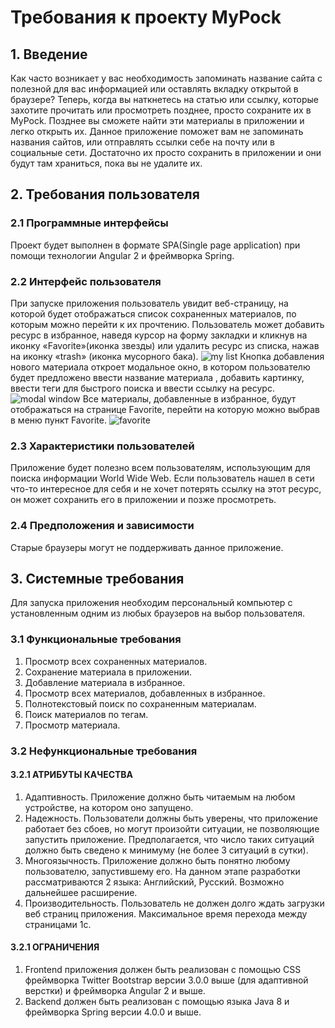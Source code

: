 # Требования к проекту MyPock
## 1. Введение
Как часто возникает у вас необходимость запоминать название сайта с полезной для вас информацией или оставлять вкладку открытой в браузере?
Теперь, когда вы наткнетесь на статью или ссылку, которые захотите прочитать или просмотреть позднее, просто сохраните их в MyPock.
Позднее вы сможете найти эти материалы в приложении и легко открыть их.
Данное приложение поможет вам не запоминать названия сайтов, или отправлять   ссылки  себе на почту или в социальные сети. Достаточно их просто сохранить в приложении и они будут там храниться, пока вы не удалите их.

## 2. Требования пользователя
### 2.1 Программные интерфейсы
Проект будет выполнен в формате SPA(Single page application)  при помощи технологии Angular 2 и фреймворка Spring.  
### 2.2 Интерфейс пользователя
При запуске приложения пользователь увидит веб-страницу, на которой будет отображаться список сохраненных материалов, по которым можно перейти к их прочтению. Пользователь может добавить ресурс в избранное, наведя курсор на форму закладки и кликнув на иконку «Favorite»(иконка звезды) или удалить ресурс из списка, нажав на иконку «trash» (иконка мусорного бака).
![my list](https://user-images.githubusercontent.com/26232533/31591254-634a36b4-b226-11e7-97c6-bf782277d19c.png)
Кнопка добавления нового материала откроет модальное окно, в котором пользователю будет предложено ввести название материала , добавить картинку, ввести теги для быстрого поиска и ввести ссылку на ресурс. 
![modal window](https://user-images.githubusercontent.com/26232533/31591291-de4b6cc0-b226-11e7-9021-5f70b20e67d1.png)
Все материалы, добавленные в избранное, будут отображаться на странице Favorite, перейти на которую можно выбрав в меню пункт Favorite. 
![favorite](https://user-images.githubusercontent.com/26232533/31591297-ed0ced9c-b226-11e7-8d32-8b953319b500.png)
### 2.3 Характеристики пользователей  
Приложение будет полезно всем пользователям, использующим для поиска информации World Wide Web. Если пользователь нашел в сети что-то интересное для себя и не хочет потерять ссылку на этот ресурс, он может сохранить его в приложении и позже просмотреть.
### 2.4 Предположения и зависимости
Старые браузеры могут не поддерживать данное приложение.
## 3. Системные требования
Для запуска приложения необходим персональный компьютер с установленным одним из любых браузеров на выбор пользователя.
### 3.1 Функциональные требования
1) Просмотр всех сохраненных материалов.
2) Сохранение материала в приложении.
3) Добавление материала в избранное.
4) Просмотр всех материалов, добавленных в избранное.
5) Полнотекстовый поиск по сохраненным материалам.
6) Поиск материалов по тегам.
7) Просмотр материала.
### 3.2 Нефункциональные требования
#### 3.2.1 АТРИБУТЫ КАЧЕСТВА
1) Адаптивность. Приложение должно быть читаемым на любом устройстве, на котором оно запущено.
2) Надежность. Пользователи должны быть уверены, что приложение работает без сбоев, но могут произойти ситуации, не позволяющие запустить приложение.
Предполагается, что число таких ситуаций должно быть сведено к минимуму (не более 3 ситуаций в сутки). 
3) Многоязычность. Приложение должно быть понятно любому пользователю, запустившему его. На данном этапе разработки рассматриваются 2 языка: Английский, Русский. Возможно дальнейшее расширение.
4) Производительность. Пользователь не должен долго ждать загрузки веб страниц приложения. Максимальное время перехода между страницами 1с.
#### 3.2.1 ОГРАНИЧЕНИЯ
1) Frontend приложения должен быть реализован с помощью  CSS фреймворка Twitter Bootstrap версии 3.0.0 выше (для адаптивной верстки) и  фреймворка Angular 2 и выше.
2)  Backend должен быть реализован с помощью языка Java 8 и фреймворка Spring  версии 4.0.0 и выше.
